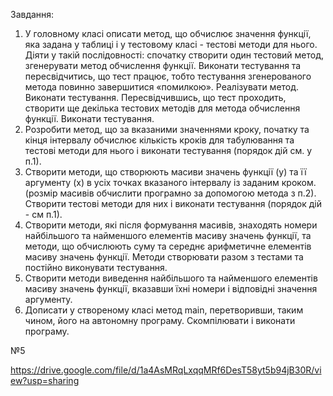 Завдання: 

1. У головному класі описати метод, що обчислює значення функції, яка задана у таблиці і у тестовому класі - тестові
методи для нього. Діяти у такій послідовності: спочатку створити один тестовий метод, згенерувати метод обчислення функції. Виконати тестування та пересвідчитись, що тест працює, тобто тестування згенерованого метода повинно завершитися «помилкою». Реалізувати метод. Виконати тестування. Пересвідчившись, що тест проходить, створити ще декілька тестових методів для метода обчислення функції. Виконати тестування.
2. Розробити метод, що за вказаними значеннями кроку, початку та кінця інтервалу обчислює кількість кроків для
   табулювання та тестові методи для нього і виконати тестування (порядок дій см. у п.1).
3. Створити методи, що створюють масиви значень функції (у) та її аргументу (х) в усіх точках вказаного інтервалу із
   заданим кроком. (розмір масивів обчислити програмно за допомогою метода з п.2). Створити тестові методи для них і виконати тестування (порядок дій - см п.1).
4. Створити методи, які після формування масивів, знаходять номери найбільшого та найменшого елементів масиву значень функції, та методи, що обчислюють суму та середнє арифметичне елементів масиву значень функції. Методи створювати разом з тестами та постійно виконувати тестування.
5. Створити методи виведення найбільшого та найменшого елементів масиву значень функції, вказавши їхні номери
   і відповідні значення аргументу.
6. Дописати у створеному класі метод main, перетворивши, таким чином, його на автономну програму. Скомпілювати
   і виконати програму.

№5

https://drive.google.com/file/d/1a4AsMRqLxqqMRf6DesT58yt5b94jB30R/view?usp=sharing